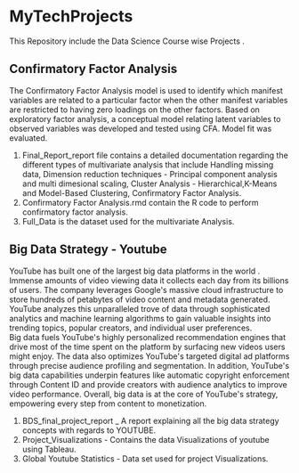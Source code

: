 # MyTechProjects
This Repository include the Data Science Course wise Projects .

## Confirmatory Factor Analysis
The Confirmatory Factor Analysis model is used to identify which manifest variables are related to a particular factor when the other manifest variables are restricted to having zero loadings on the other factors.
Based on exploratory factor analysis, a conceptual model relating latent variables to observed variables was developed and tested using CFA. Model fit was evaluated.

1) Final_Report_report file contains a detailed documentation regarding the different types of multivariate analysis that include
         Handling missing data,
         Dimension reduction techniques - Principal component analysis and multi dimesional scaling,
         Cluster Analysis - Hierarchical,K-Means and Model-Based Clustering,
         Confirmatory Factor Analysis.
2) Confirmatory Factor Analysis.rmd contain the R code to perform confirmatory factor analysis.
3) Full_Data is the dataset used for the multivariate Analysis.

## Big Data Strategy - Youtube
  YouTube has built one of the largest big data platforms in the world .  Immense amounts of video viewing data it collects each day from its billions of users. The company leverages Google's massive cloud infrastructure to store hundreds of petabytes of video content and metadata generated. YouTube analyzes this unparalleled trove of data through sophisticated analytics and machine learning algorithms to gain valuable insights into trending topics, popular creators, and individual user preferences.  
  Big data fuels YouTube's highly personalized recommendation engines that drive most of the time spent on the platform by surfacing new videos users might enjoy. The data also optimizes YouTube's targeted digital ad platforms through precise audience profiling and segmentation. In addition, YouTube's big data capabilities underpin features like automatic copyright enforcement through Content ID and provide creators with audience analytics to improve video performance. Overall, big data is at the core of YouTube's strategy, empowering every step from content to monetization. 
1) BDS_final_project_report _ A report explaining all the big data strategy concepts with regards to YOUTUBE.
2)  Project_Visualizations - Contains the data Visualizations of youtube using Tableau.
3)  Global Youtube Statistics - Data set used for project Visualizations.


